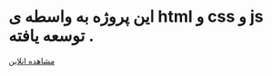 

# این پروژه به واسطه ی html و css و js  توسعه یافته .
[مشاهده انلاین](https://arasto.netlify.app/)

